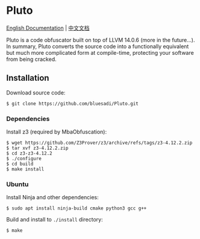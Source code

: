 # Pluto
[English Documentation](README.md) | [中文文档](README_zh-cn.md)

Pluto is a code obfuscator built on top of LLVM 14.0.6 (more in the future...). In summary, Pluto converts the source code into a functionally equivalent but much more complicated form at compile-time, protecting your software from being cracked.

## Installation
Download source code:
```
$ git clone https://github.com/bluesadi/Pluto.git
```
### Dependencies
Install z3 (required by MbaObfuscation):
```
$ wget https://github.com/Z3Prover/z3/archive/refs/tags/z3-4.12.2.zip
$ tar xvf z3-4.12.2.zip
$ cd z3-z3-4.12.2
$ ./configure
$ cd build
$ make install
```
### Ubuntu
Install Ninja and other dependencies:
```
$ sudo apt install ninja-build cmake python3 gcc g++
```
Build and install to `./install` directory:
```
$ make
```